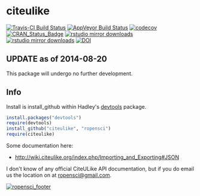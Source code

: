 citeulike
=========
[![Travis-CI Build Status](https://travis-ci.org/ropensci/citeulike.svg?branch=master)](https://travis-ci.org/)
[![AppVeyor Build Status](https://ci.appveyor.com/api/projects/status/github/ropensci/citeulike?branch=master&svg=true)](https://ci.appveyor.com/project/ropensci/citeulike)
[![codecov](https://codecov.io/gh/ropensci/citeulike/branch/master/graph/badge.svg)](https://codecov.io/gh/ropensci/citeulike)
[![CRAN_Status_Badge](http://www.r-pkg.org/badges/version/citeulike)](https://cran.r-project.org/package=citeulike)
[![rstudio mirror downloads](http://cranlogs.r-pkg.org/badges/citeulike?color=blue)](https://github.com/metacran/cranlogs.app)
[![rstudio mirror downloads](http://cranlogs.r-pkg.org/badges/grand-total/citeulike?color=blue)](https://github.com/metacran/cranlogs.app)
[![DOI](https://zenodo.org/badge/DOI/10.5281/zenodo.466812.svg)](https://doi.org/10.5281/zenodo.466812)

## UPDATE as of 2014-08-20

This package will undergo no further development.

## Info

Install is install_github within Hadley's [devtools](https://github.com/hadley/devtools) package.

```R
install.packages("devtools")
require(devtools)
install_github("citeulike", "ropensci")
require(citeulike)
```

Some documentation here:
+ http://wiki.citeulike.org/index.php/Importing_and_Exporting#JSON

I don't know of any official CiteULike API documentation, but if you do email us the location on at ropensci@gmail.com.

[![ropensci_footer](https://ropensci.org/public_images/github_footer.png)](https://ropensci.org)